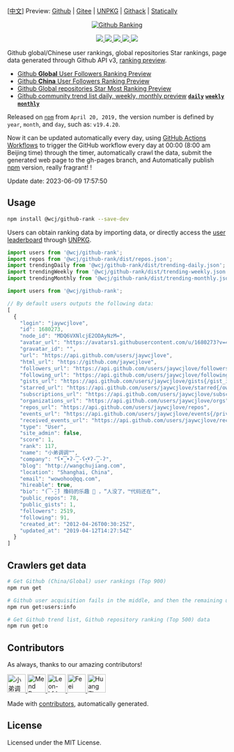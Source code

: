 [[中文](./README-zh.md)] Preview: [Github](http://jaywcjlove.github.io/github-rank/) | [Gitee](http://jaywcjlove.gitee.io/github-rank) | [UNPKG](https://unpkg.com/@wcj/github-rank/web/index.html) | [Githack](https://raw.githack.com/jaywcjlove/github-rank/gh-pages/index.html) | [Statically](https://cdn.statically.io/gh/jaywcjlove/github-rank/gh-pages/index.html)

<p align="center">
  <a href="https://jaywcjlove.github.io/github-rank">
    <img alt="Github Ranking" src="https://user-images.githubusercontent.com/1680273/204141518-e34799bd-9074-4bf9-9b4e-f3efe6d8051e.png">
  </a>
</p>

<p align="center">
  <a href="https://github.com/jaywcjlove/github-rank">
    <img src="https://github.com/jaywcjlove/github-rank/actions/workflows/ci.yml/badge.svg">
  </a>
  <a href="https://github.com/jaywcjlove/github-rank/issues">
    <img src="https://img.shields.io/github/issues/jaywcjlove/github-rank.svg">
  </a>
  <a href="https://github.com/jaywcjlove/github-rank/network">
    <img src="https://img.shields.io/github/forks/jaywcjlove/github-rank.svg">
  </a>
  <a href="https://github.com/jaywcjlove/github-rank/stargazers">
    <img src="https://img.shields.io/github/stars/jaywcjlove/github-rank.svg">
  </a>
  <a href="https://www.npmjs.com/package/@wcj/github-rank">
    <img src="https://img.shields.io/npm/v/@wcj/github-rank.svg">
  </a>
</p>

Github global/Chinese user rankings, global repositories Star rankings, page data generated through Github API v3, [ranking preview](http://jaywcjlove.github.io/github-rank/).

- [Github **Global** User Followers Ranking Preview](http://jaywcjlove.github.io/github-rank/)
- [Github **China** User Followers Ranking Preview](http://jaywcjlove.github.io/github-rank/users.china.html)
- [Github Global repositories Star Most Ranking Preview](http://jaywcjlove.github.io/github-rank/repos.html)
- [Github community trend list daily, weekly, monthly preview](http://jaywcjlove.github.io/github-rank/trending.html) [**`daily`**](http://jaywcjlove.github.io/github-rank/trending.html) [**`weekly`**](http://jaywcjlove.github.io/github-rank/trending-weekly.html) [**`monthly`**](http://jaywcjlove.github.io/github-rank/trending-monthly.html)

Released on [`npm`](https://www.npmjs.com/package/@wcj/github-rank) from `April 20, 2019,` the version number is defined by `year`, `month`, and `day`, such as: `v19.4.20`.

Now it can be updated automatically every day, using [GitHub Actions Workflows](https://github.com/actions/starter-workflows) to trigger the GitHub workflow every day at 00:00 (8:00 am Beijing time) through the timer, automatically crawl the data, submit the generated web page to the gh-pages branch, and Automatically publish [npm](https://www.npmjs.com/package/@wcj/github-rank) version, really fragrant! !

Update date: <!--GAMFC-->2023-06-09 17:57:50<!--GAMFC-END-->

## Usage

```bash
npm install @wcj/github-rank --save-dev
```

Users can obtain ranking data by importing data, or directly access the [user leaderboard](https://unpkg.com/@wcj/github-rank/web/index.html) through [UNPKG](https://unpkg.com/@wcj/github-rank/dist/users.json).

```js
import users from '@wcj/github-rank';
import repos from '@wcj/github-rank/dist/repos.json';
import trendingDaily from '@wcj/github-rank/dist/trending-daily.json';
import trendingWeekly from '@wcj/github-rank/dist/trending-weekly.json';
import trendingMonthly from '@wcj/github-rank/dist/trending-monthly.json';
```

```js
import users from '@wcj/github-rank';

// By default users outputs the following data:
[
  {
    "login": "jaywcjlove",
    "id": 1680273,
    "node_id": "MDQ6VXNlcjE2ODAyNzM=",
    "avatar_url": "https://avatars1.githubusercontent.com/u/1680273?v=4",
    "gravatar_id": "",
    "url": "https://api.github.com/users/jaywcjlove",
    "html_url": "https://github.com/jaywcjlove",
    "followers_url": "https://api.github.com/users/jaywcjlove/followers",
    "following_url": "https://api.github.com/users/jaywcjlove/following{/other_user}",
    "gists_url": "https://api.github.com/users/jaywcjlove/gists{/gist_id}",
    "starred_url": "https://api.github.com/users/jaywcjlove/starred{/owner}{/repo}",
    "subscriptions_url": "https://api.github.com/users/jaywcjlove/subscriptions",
    "organizations_url": "https://api.github.com/users/jaywcjlove/orgs",
    "repos_url": "https://api.github.com/users/jaywcjlove/repos",
    "events_url": "https://api.github.com/users/jaywcjlove/events{/privacy}",
    "received_events_url": "https://api.github.com/users/jaywcjlove/received_events",
    "type": "User",
    "site_admin": false,
    "score": 1,
    "rank": 117,
    "name": "小弟调调™",
    "company": "ʕ•̫͡•ʔ-̫͡-ʕ•͓͡•ʔ-̫͡-ʔ",
    "blog": "http://wangchujiang.com",
    "location": "Shanghai, China",
    "email": "wowohoo@qq.com",
    "hireable": true,
    "bio": "(͡·̮̃·̃) 撸码的乐趣 💯 ，“人没了，™代码还在”",
    "public_repos": 78,
    "public_gists": 1,
    "followers": 2519,
    "following": 91,
    "created_at": "2012-04-26T00:30:25Z",
    "updated_at": "2019-04-12T14:27:54Z"
  }
]
```

## Crawlers get data

```bash
# Get Github (China/Global) user rankings (Top 900)
npm run get

# Github user acquisition fails in the middle, and then the remaining user information is acquired
npm run get:users:info

# Get Github trend list, Github repository ranking (Top 500) data
npm run get:o
```

## Contributors

As always, thanks to our amazing contributors!

<!--AUTO_GENERATED_PLEASE_DONT_DELETE_IT--><a href="https://github.com/jaywcjlove" title="小弟调调">
  <img src="https://avatars.githubusercontent.com/u/1680273?v=4" width="42;" alt="小弟调调"/>
</a>
<a href="https://github.com/renovate-bot" title="Mend Renovate">
  <img src="https://avatars.githubusercontent.com/u/25180681?v=4" width="42;" alt="Mend Renovate"/>
</a>
<a href="https://github.com/leon-kfd" title="Leon-kfd">
  <img src="https://avatars.githubusercontent.com/u/30256102?v=4" width="42;" alt="Leon-kfd"/>
</a>
<a href="https://github.com/FeeiCN" title="Feei">
  <img src="https://avatars.githubusercontent.com/u/1611552?v=4" width="42;" alt="Feei"/>
</a>
<a href="https://github.com/zhenyong" title="Huang ZhenYong">
  <img src="https://avatars.githubusercontent.com/u/4012276?v=4" width="42;" alt="Huang ZhenYong"/>
</a><!--AUTO_GENERATED_PLEASE_DONT_DELETE_IT-END-->

Made with [contributors](https://github.com/jaywcjlove/github-action-contributors), automatically generated.

## License

Licensed under the MIT License.

